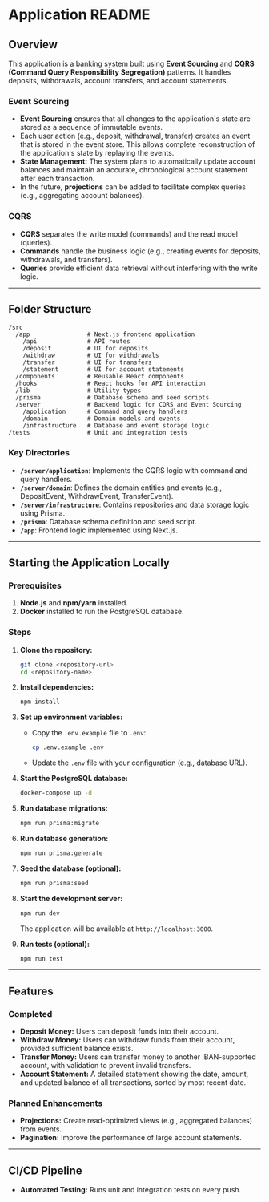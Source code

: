 # Application README

## Overview
This application is a banking system built using **Event Sourcing** and **CQRS (Command Query Responsibility Segregation)** patterns. It handles deposits, withdrawals, account transfers, and account statements.

### Event Sourcing
- **Event Sourcing** ensures that all changes to the application's state are stored as a sequence of immutable events.
- Each user action (e.g., deposit, withdrawal, transfer) creates an event that is stored in the event store. This allows complete reconstruction of the application's state by replaying the events.
- **State Management:** The system plans to automatically update account balances and maintain an accurate, chronological account statement after each transaction.
- In the future, **projections** can be added to facilitate complex queries (e.g., aggregating account balances).

### CQRS
- **CQRS** separates the write model (commands) and the read model (queries).
- **Commands** handle the business logic (e.g., creating events for deposits, withdrawals, and transfers).
- **Queries** provide efficient data retrieval without interfering with the write logic.

---

## Folder Structure

```
/src
  /app                # Next.js frontend application
    /api              # API routes
    /deposit          # UI for deposits
    /withdraw         # UI for withdrawals
    /transfer         # UI for transfers
    /statement        # UI for account statements
  /components         # Reusable React components
  /hooks              # React hooks for API interaction
  /lib                # Utility types
  /prisma             # Database schema and seed scripts
  /server             # Backend logic for CQRS and Event Sourcing
    /application      # Command and query handlers
    /domain           # Domain models and events
    /infrastructure   # Database and event storage logic
/tests                # Unit and integration tests
```

### Key Directories
- **`/server/application`**: Implements the CQRS logic with command and query handlers.
- **`/server/domain`**: Defines the domain entities and events (e.g., DepositEvent, WithdrawEvent, TransferEvent).
- **`/server/infrastructure`**: Contains repositories and data storage logic using Prisma.
- **`/prisma`**: Database schema definition and seed script.
- **`/app`**: Frontend logic implemented using Next.js.

---

## Starting the Application Locally

### Prerequisites
1. **Node.js** and **npm/yarn** installed.
2. **Docker** installed to run the PostgreSQL database.

### Steps
1. **Clone the repository:**
   ```bash
   git clone <repository-url>
   cd <repository-name>
   ```

2. **Install dependencies:**
   ```bash
   npm install
   ```

3. **Set up environment variables:**
   - Copy the `.env.example` file to `.env`:
     ```bash
     cp .env.example .env
     ```
   - Update the `.env` file with your configuration (e.g., database URL).

4. **Start the PostgreSQL database:**
   ```bash
   docker-compose up -d
   ```

5. **Run database migrations:**
   ```bash
   npm run prisma:migrate
   ```
6. **Run database generation:**
   ```bash
   npm run prisma:generate
   ```

6. **Seed the database (optional):**
   ```bash
   npm run prisma:seed
   ```

7. **Start the development server:**
   ```bash
   npm run dev
   ```
   The application will be available at `http://localhost:3000`.

8. **Run tests (optional):**
   ```bash
   npm run test
   ```

---

## Features
### Completed
- **Deposit Money:** Users can deposit funds into their account.
- **Withdraw Money:** Users can withdraw funds from their account, provided sufficient balance exists.
- **Transfer Money:** Users can transfer money to another IBAN-supported account, with validation to prevent invalid transfers.
- **Account Statement:** A detailed statement showing the date, amount, and updated balance of all transactions, sorted by most recent date.

### Planned Enhancements
- **Projections:** Create read-optimized views (e.g., aggregated balances) from events.
- **Pagination:** Improve the performance of large account statements.

---

## CI/CD Pipeline
- **Automated Testing:** Runs unit and integration tests on every push.


